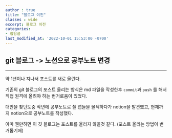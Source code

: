```yaml
---
author : true
title: "블로그 이전"
classes : wide
excerpt: 블로그 이전
categories:
- 잡담글
last_modified_at: '2022-10-01 15:53:00 -0700'
---
```


## git 블로그 -> 노션으로 공부노트 변경

---

약 1년이나 지나서 포스트를 새로 올린다.  

기존의 git 블로그의 포스트 올리는 방식은 md 파일을 작성한후 `commit`과 `push` 를 해서 직접 원격에 올려야 하는 번거로움이 있었다.

대안을 찾던도중 작년에 공부노트로 쓸 앱들을 몰색하다가 notion을 발견했고, 현재까지 notion으로 공부노트를 작성했다.

아마 웬만하면 이 깃 블로그는 포스트를 올리지 않을것 같다. (포스트 올리는 방법이 번거롭기에)


